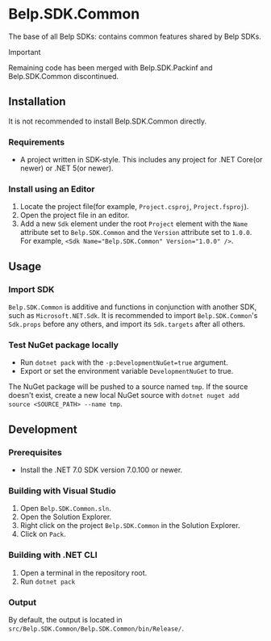 # Belp.SDK.Common
The base of all Belp SDKs: contains common features shared by Belp SDKs.

> [!IMPORTANT]
> Remaining code has been merged with Belp.SDK.Packinf and Belp.SDK.Common discontinued.

## Installation
It is not recommended to install Belp.SDK.Common directly.

### Requirements
- A project written in SDK-style. This includes any project for .NET Core(or newer) or .NET 5(or newer).

### Install using an Editor
1. Locate the project file(for example, `Project.csproj`, `Project.fsproj`).
1. Open the project file in an editor.
1. Add a new `Sdk` element under the root `Project` element with the `Name` attribute set to `Belp.SDK.Common` and the `Version` attribute set to `1.0.0`. For example, `<Sdk Name="Belp.SDK.Common" Version="1.0.0" />`.

## Usage

### Import SDK
`Belp.SDK.Common` is additive and functions in conjunction with another SDK, such as `Microsoft.NET.Sdk`. It is recommended to import `Belp.SDK.Common`'s `Sdk.props` before any others, and import its `Sdk.targets` after all others.

### Test NuGet package locally
- Run `dotnet pack` with the `-p:DevelopmentNuGet=true` argument.
- Export or set the environment variable `DevelopmentNuGet` to true.

The NuGet package will be pushed to a source named `tmp`. If the source doesn't exist, create a new local NuGet source with `dotnet nuget add source <SOURCE_PATH> --name tmp`.

## Development

### Prerequisites
- Install the .NET 7.0 SDK version 7.0.100 or newer.

### Building with Visual Studio
1. Open `Belp.SDK.Common.sln`.
1. Open the Solution Explorer.
1. Right click on the project `Belp.SDK.Common` in the Solution Explorer.
1. Click on `Pack`.

### Building with .NET CLI
1. Open a terminal in the repository root.
1. Run `dotnet pack`

### Output
By default, the output is located in `src/Belp.SDK.Common/Belp.SDK.Common/bin/Release/`.
